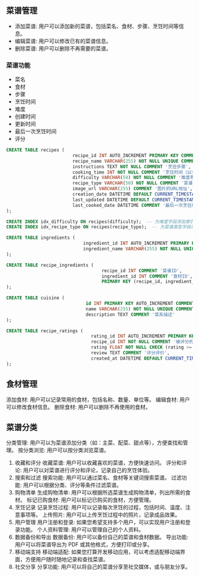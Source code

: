## 菜谱管理
* 添加菜谱: 用户可以添加新的菜谱，包括菜名、食材、步骤、烹饪时间等信息。
* 编辑菜谱: 用户可以修改已有的菜谱信息。
* 删除菜谱: 用户可以删除不再需要的菜谱。

### 菜谱功能
* 菜名
* 食材
* 步骤
* 烹饪时间
* 难度
* 创建时间
* 更新时间
* 最后一次烹饪时间
* 评分

```sql
CREATE TABLE recipes (
                         recipe_id INT AUTO_INCREMENT PRIMARY KEY COMMENT '菜谱ID',
                         recipe_name VARCHAR(255) NOT NULL UNIQUE COMMENT '菜名，唯一约束',
                         instructions TEXT NOT NULL COMMENT '烹饪步骤',
                         cooking_time INT NOT NULL COMMENT '烹饪时间（以分钟为单位）',
                         difficulty VARCHAR(50) NOT NULL COMMENT '难度等级',
                         recipe_type VARCHAR(50) NOT NULL COMMENT '菜谱类型',
                         image_url VARCHAR(255) COMMENT '图片的URL地址',
                         creation_date DATETIME DEFAULT CURRENT_TIMESTAMP COMMENT '创建时间',
                         last_updated DATETIME DEFAULT CURRENT_TIMESTAMP ON UPDATE CURRENT_TIMESTAMP COMMENT '更新时间',
                         last_cooked_date DATETIME COMMENT '最后一次烹饪时间'
);

CREATE INDEX idx_difficulty ON recipes(difficulty);  -- 为难度字段添加索引
CREATE INDEX idx_recipe_type ON recipes(recipe_type);  -- 为菜谱类型字段添加索引

CREATE TABLE ingredients (
                             ingredient_id INT AUTO_INCREMENT PRIMARY KEY COMMENT '食材ID',
                             ingredient_name VARCHAR(255) NOT NULL UNIQUE COMMENT '食材名称'
);

CREATE TABLE recipe_ingredients (
                                    recipe_id INT COMMENT '菜谱ID',
                                    ingredient_id INT COMMENT '食材ID',
                                    PRIMARY KEY (recipe_id, ingredient_id)
);

CREATE TABLE cuisine (
                              id INT PRIMARY KEY AUTO_INCREMENT COMMENT '菜系ID',
                              name VARCHAR(255) NOT NULL UNIQUE COMMENT '菜系名称',
                              description TEXT COMMENT '菜系描述'
);

CREATE TABLE recipe_ratings (
                                rating_id INT AUTO_INCREMENT PRIMARY KEY COMMENT '评分ID',
                                recipe_id INT NOT NULL COMMENT '被评分的菜谱ID',
                                rating FLOAT NOT NULL CHECK (rating >= 0 AND rating <= 5) COMMENT '评分（0-5分）',
                                review TEXT COMMENT '评分评价',
                                created_at DATETIME DEFAULT CURRENT_TIMESTAMP COMMENT '评分时间'
);

```





## 食材管理
添加食材: 用户可以记录常用的食材，包括名称、数量、单位等。
编辑食材: 用户可以修改食材信息。
删除食材: 用户可以删除不再使用的食材。

## 菜谱分类
分类管理: 用户可以为菜谱添加分类（如：主菜、配菜、甜点等），方便查找和管理。
按分类浏览: 用户可以按分类浏览菜谱。
1. 收藏和评分
收藏菜谱: 用户可以收藏喜欢的菜谱，方便快速访问。
评分和评论: 用户可以对菜谱进行评分和评论，记录自己的烹饪体验。
1. 搜索和过滤
搜索功能: 用户可以通过菜名、食材等关键词搜索菜谱。
过滤功能: 用户可以根据分类、评分等条件过滤菜谱。
1. 购物清单
生成购物清单: 用户可以根据所选菜谱生成购物清单，列出所需的食材。
标记已购食材: 用户可以标记已购买的食材，方便管理。
1. 烹饪记录
记录烹饪过程: 用户可以记录每次烹饪的过程，包括时间、温度、注意事项等。
上传照片: 用户可以上传烹饪过程中的照片，记录成品效果。
1. 用户管理
用户注册和登录: 如果您希望支持多个用户，可以实现用户注册和登录功能。
个人资料管理: 用户可以管理自己的个人资料。
1. 数据备份和导出
数据备份: 用户可以备份自己的菜谱和食材数据。
导出功能: 用户可以将菜谱导出为 PDF 或其他格式，方便打印或分享。
1.  移动端支持
移动端适配: 如果您打算开发移动应用，可以考虑适配移动端界面，方便用户随时随地记录和查找菜谱。
1.  社交分享
分享功能: 用户可以将自己的菜谱分享至社交媒体，或与朋友分享。